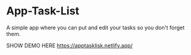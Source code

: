 # App-Task-List
A simple app where you can put and edit your tasks so you don't forget them.

SHOW DEMO HERE
https://apptasklisk.netlify.app/
